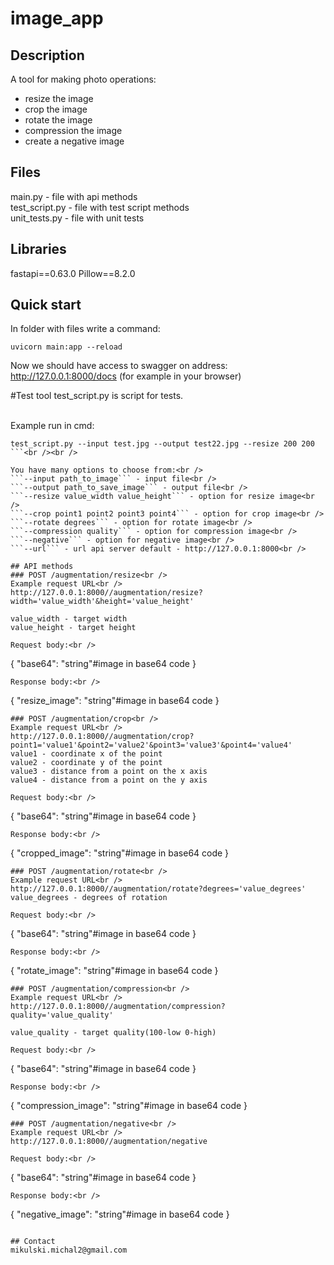 # image_app
## Description
A tool for making photo operations:
- resize the image
- crop the image
- rotate the image
- compression the image
- create a negative image

## Files

main.py - file with api methods<br />
test_script.py - file with test script methods<br />
unit_tests.py - file with unit tests<br />


## Libraries

fastapi==0.63.0
Pillow==8.2.0

## Quick start
In folder with files write a command:
```
uvicorn main:app --reload
```
Now we should have access to swagger on address:
http://127.0.0.1:8000/docs
(for example in your browser)

#Test tool
test_script.py is script for tests.<br /><br />

Example run in cmd:<br />
```
test_script.py --input test.jpg --output test22.jpg --resize 200 200
```<br /><br />

You have many options to choose from:<br />
```--input path_to_image``` - input file<br />
```--output path_to_save_image``` - output file<br />
```--resize value_width value_height``` - option for resize image<br />
```--crop point1 point2 point3 point4``` - option for crop image<br />
```--rotate degrees``` - option for rotate image<br />
```--compression quality``` - option for compression image<br />
```--negative``` - option for negative image<br />
```--url``` - url api server default - http://127.0.0.1:8000<br />

## API methods
### POST /augmentation/resize<br />
Example request URL<br />
http://127.0.0.1:8000//augmentation/resize?width='value_width'&height='value_height'

value_width - target width
value_height - target height

Request body:<br />
```
{
  "base64": "string"#image in base64 code
}
```
Response body:<br />
```
{
  "resize_image": "string"#image in base64 code
}
```
### POST /augmentation/crop<br />
Example request URL<br />
http://127.0.0.1:8000//augmentation/crop?point1='value1'&point2='value2'&point3='value3'&point4='value4'
value1 - coordinate x of the point
value2 - coordinate y of the point
value3 - distance from a point on the x axis
value4 - distance from a point on the y axis

Request body:<br />
```
{
  "base64": "string"#image in base64 code
}
```
Response body:<br />
```
{
  "cropped_image": "string"#image in base64 code
}
```
### POST /augmentation/rotate<br />
Example request URL<br />
http://127.0.0.1:8000//augmentation/rotate?degrees='value_degrees'
value_degrees - degrees of rotation

Request body:<br />
```
{
  "base64": "string"#image in base64 code
}
```
Response body:<br />
```
{
  "rotate_image": "string"#image in base64 code
}
```
### POST /augmentation/compression<br />
Example request URL<br />
http://127.0.0.1:8000//augmentation/compression?quality='value_quality'

value_quality - target quality(100-low 0-high)

Request body:<br />
```
{
  "base64": "string"#image in base64 code
}
```
Response body:<br />
```
{
  "compression_image": "string"#image in base64 code
}
```
### POST /augmentation/negative<br />
Example request URL<br />
http://127.0.0.1:8000//augmentation/negative

Request body:<br />
```
{
  "base64": "string"#image in base64 code
}
```
Response body:<br />
```
{
  "negative_image": "string"#image in base64 code
}
```

## Contact
mikulski.michal2@gmail.com
